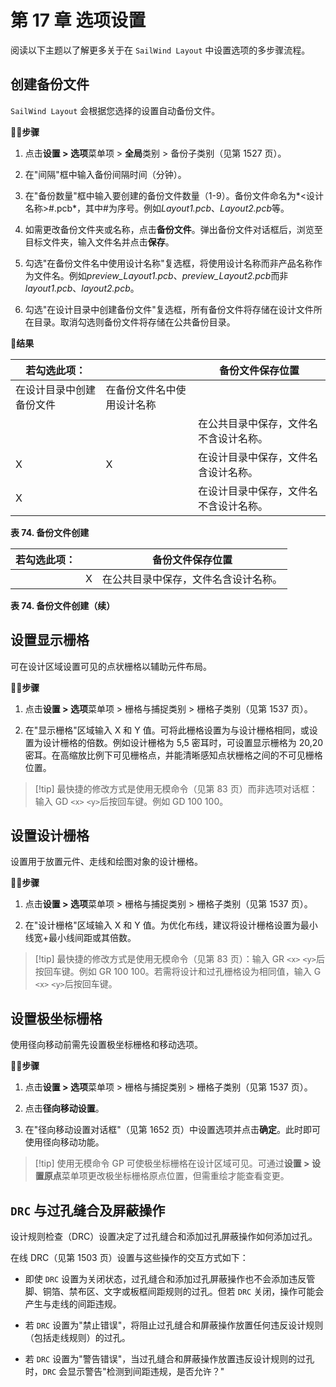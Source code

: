 # 第 17 章 选项设置

阅读以下主题以了解更多关于在 `SailWind Layout` 中设置选项的多步骤流程。

## 创建备份文件

`SailWind Layout` 会根据您选择的设置自动备份文件。

🏃‍♂️‍**步骤**

1. 点击**设置 > 选项**菜单项 > **全局**类别 > 备份子类别（见第 1527 页）。

2. 在"间隔"框中输入备份间隔时间（分钟）。

3. 在"备份数量"框中输入要创建的备份文件数量（1-9）。备份文件命名为*<设计名称>#.pcb*，其中#为序号。例如*Layout1.pcb*、*Layout2.pcb*等。

4. 如需更改备份文件夹或名称，点击**备份文件**。弹出备份文件对话框后，浏览至目标文件夹，输入文件名并点击**保存**。

5. 勾选"在备份文件名中使用设计名称"复选框，将使用设计名称而非产品名称作为文件名。例如*preview_Layout1.pcb*、*preview_Layout2.pcb*而非*layout1.pcb*、*layout2.pcb*。

6. 勾选"在设计目录中创建备份文件"复选框，所有备份文件将存储在设计文件所在目录。取消勾选则备份文件将存储在公共备份目录。

👀‍**结果**

| 若勾选此项：                       |                                        | 备份文件保存位置                         |
|------------------------------------|----------------------------------------|------------------------------------------|
| 在设计目录中创建备份文件 | 在备份文件名中使用设计名称 |                                                  |
|                                    |                                        | 在公共目录中保存，文件名不含设计名称。 |
| X                                  | X                                      | 在设计目录中保存，文件名含设计名称。   |
| X                                  |                                        | 在设计目录中保存，文件名不含设计名称。 |

**表 74. 备份文件创建**

| 若勾选此项： |   | 备份文件保存位置                       |
|--------------|---|----------------------------------------|
|              | X | 在公共目录中保存，文件名含设计名称。 |

**表 74. 备份文件创建（续）**

## 设置显示栅格

可在设计区域设置可见的点状栅格以辅助元件布局。

🏃‍♂️‍**步骤**

1. 点击**设置 > 选项**菜单项 > 栅格与捕捉类别 > 栅格子类别（见第 1537 页）。

2. 在"显示栅格"区域输入 X 和 Y 值。可将此栅格设置为与设计栅格相同，或设置为设计栅格的倍数。例如设计栅格为 5,5 密耳时，可设置显示栅格为 20,20 密耳。在高缩放比例下可见栅格点，并能清晰感知点状栅格之间的不可见栅格位置。

> [!tip] 最快捷的修改方式是使用无模命令（见第 83 页）而非选项对话框：输入 GD `<x>` `<y>`后按回车键。例如 GD 100 100。

## 设置设计栅格

设置用于放置元件、走线和绘图对象的设计栅格。

🏃‍♂️‍**步骤**

1. 点击**设置 > 选项**菜单项 > 栅格与捕捉类别 > 栅格子类别（见第 1537 页）。

2. 在"设计栅格"区域输入 X 和 Y 值。为优化布线，建议将设计栅格设置为最小线宽+最小线间距或其倍数。

> [!tip] 最快捷的修改方式是使用无模命令（见第 83 页）：输入 GR `<x>` `<y>`后按回车键。例如 GR 100 100。若需将设计和过孔栅格设为相同值，输入 G `<x>` `<y>`后按回车键。

## 设置极坐标栅格

使用径向移动前需先设置极坐标栅格和移动选项。

🏃‍♂️‍**步骤**

1. 点击**设置 > 选项**菜单项 > 栅格与捕捉类别 > 栅格子类别（见第 1537 页）。

2. 点击**径向移动设置**。

3. 在"径向移动设置对话框"（见第 1652 页）中设置选项并点击**确定**。此时即可使用径向移动功能。

> [!tip] 使用无模命令 GP 可使极坐标栅格在设计区域可见。可通过**设置 > 设置原点**菜单项更改极坐标栅格原点位置，但需重绘才能查看变更。


## `DRC` 与过孔缝合及屏蔽操作

设计规则检查（DRC）设置决定了过孔缝合和添加过孔屏蔽操作如何添加过孔。

在线 DRC（见第 1503 页）设置与这些操作的交互方式如下：

- 即使 `DRC` 设置为关闭状态，过孔缝合和添加过孔屏蔽操作也不会添加违反管脚、铜箔、禁布区、文字或板框间距规则的过孔。但若 `DRC` 关闭，操作可能会产生与走线的间距违规。

- 若 `DRC` 设置为"禁止错误"，将阻止过孔缝合和屏蔽操作放置任何违反设计规则（包括走线规则）的过孔。

- 若 `DRC` 设置为"警告错误"，当过孔缝合和屏蔽操作放置违反设计规则的过孔时，`DRC` 会显示警告"检测到间距违规，是否允许？"